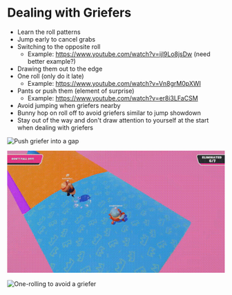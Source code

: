 # Dealing with Griefers

* Learn the roll patterns
* Jump early to cancel grabs
* Switching to the opposite roll
    * Example: <https://www.youtube.com/watch?v=ijl9Lo8jsDw> (need better example?)
* Drawing them out to the edge
* One roll (only do it late)
    * Example: <https://www.youtube.com/watch?v=Vn8grM0pXWI>
* Pants or push them (element of surprise)
    * Example: <https://www.youtube.com/watch?v=er8i3LFaCSM>
* Avoid jumping when griefers nearby
* Bunny hop on roll off to avoid griefers similar to jump showdown
* Stay out of the way and don't draw attention to yourself at the start when dealing with griefers

![Push griefer into a gap](../images/getting-started/dealing-with-griefers/push-griefer.gif)

![Pantsing a griefer](../images/getting-started/dealing-with-griefers/pants-griefer.gif)

![One-rolling to avoid a griefer](../images/getting-started/dealing-with-griefers/one-rolling.gif)
